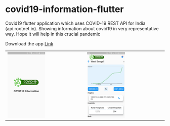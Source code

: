 # covid19-information-flutter
Covid19 flutter application which uses COVID-19 REST API for India (api.rootnet.in). Showing information about covid19 in very representative way. Hope it will help in this crucial pandemic 

Download the app <a href="https://drive.google.com/file/d/1li7WhO_sOP2w2luQB6vBW82NF0LUXOVg/view?usp=sharing" target="_blank" title="Download from Google drive"> Link </a>


|                                                           |                                                           |
| --------------------------------------------------------- | --------------------------------------------------------- |
| <img src="Assets/snapshot/Screenshot_01.png"  width="50%"/> | <img src="Assets/snapshot/Screenshot_02.png" width="50%"/>  | <img src="Assets/snapshot/Screenshot_03.png" width="50%"> |


